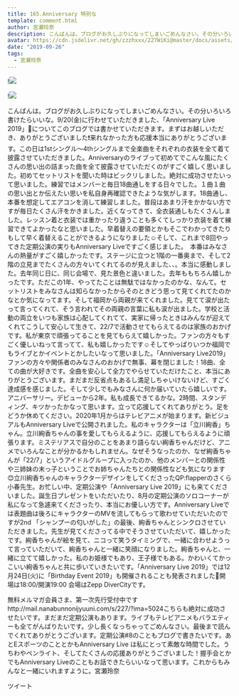 ```yaml
---
title: 165.Anniversary 特別な
template: comment.html
author: 宮瀬玲奈
description: こんばんは。ブログがお久しぶりになってしまいごめんなさい。その分いろいろ書けたらいいな。9/20(金)に行わせていただきました、「Anniversary Live 2019」🎉についてこのブログでは書かせていただきます。まず...
avatar: https://cdn.jsdelivr.net/gh/zzzhxxx/227WiKi@master/docs/assets/photo/avatar/reina.jpg
date: "2019-09-26"
tags:
  - 宮瀬玲奈
---
```


!![](https://cdn.jsdelivr.net/gh/227WiKi/227WiKi-image@master/blog-image/reina-2019-09-26_1.jpg)

!![](https://cdn.jsdelivr.net/gh/227WiKi/227WiKi-image@master/blog-image/reina-2019-09-26_2.jpg)


こんばんは。ブログがお久しぶりになってしまいごめんなさい。その分いろいろ書けたらいいな。9/20(金)に行わせていただきました、「Anniversary Live 2019」🎉についてこのブログでは書かせていただきます。まずはお越しいただき、ありがとうございました❗️来れなかった方も応援本当にありがとうございます。この日は1stシングル〜4thシングルまで全楽曲をそれぞれの衣装を全て着て披露させていただきました。Anniversaryのライブって初めてでこんな風にたくさんの思い出の詰まった曲を全て披露させていただくのがすごく嬉しく思いました。初めてセットリストを聞いた時はビックリしました。絶対に成功させたいって思いました。練習ではメンバーと毎日18曲通しをする日々でした。１曲１曲の思い出とか伝えたい思いを私自身再確認できたような気がします。18曲通し、本番を想定してエアコンを消して練習しました。普段はあまり汗をかかない方ですが毎日たくさん汗をかきました。近くなってきて、全衣装通しもたくさんしました。レッスン着と衣装では重かったり違うことも多くてしっかり衣装を着て練習できてよかったなと思いました。早着替えの要領とかもそこでわかってきたりもして早く着替えることができるようになりました☺️そして、これまで8回やってきた定期公演の実りもAnniversary Liveですごく感じました。　本番はみなさんの熱量がすごく嬉しかったです。ステージに立つと1階の一番奥まで、そして2階の立見までたくさんの方々いてくれてるのが見えました、、。本当に感動しました。去年同じ日に、同じ会場で、見た景色と違いました。去年ももちろん嬉しかったです。ただこの1年、やってたことは無駄ではなかったのかな、なんて。セットリストをみなさんは知らなかったからそのときどう思って見てくれてたのかなとか気になってます。そして福岡から両親が来てくれました。見てて涙が出たって言ってくれて、そう言われてその両親の言葉に私も涙が出ました。学校と活動の両立をいつも家族は心配してくれてて、実家に帰ったときはみんなが迎えてくれてこうして安心して生きて、22/7で活動させてもらえてるのは家族のおかげです。私が東京で頑張ってることを見てもらえて嬉しかった。ファンの方々もすごく優しいねって言ってて、私も嬉しかったです☺️そしてやっぱりいつか福岡でもライブとかイベントとかしたいなって思いました。「Anniversary Live2019」ファンの方々や関係者のみなさんのおかげで無事、幕を閉じました！18曲、全ての曲が大好きです。全曲を安心して全力でやらせていただけたこと、本当にありがとうございます。まだまだ反省点もあるし満足しちゃいけないけど、すごく達成感を感じました。そして少しでもみなさんに何か届いていたら嬉しいです。アニバーサリー。デビューから2年。私も成長できてるかな。2時間、スタンディング、キツかったかなって思います。立って応援してくれてありがとう。足をどうか休めてください。2020年1月からはテレビアニメが始まります。新ビジュアルもAnniversary Liveで公開されました。私のキャラクターは「立川絢香」ちゃん。立川絢香ちゃんの事を愛してもらえるように、応援してもらえるように頑張ります。ミステリアスで自分のことをあまり語らない絢香ちゃんだけど、アニメでいろんなことが分かるかもしれません。なぜそうなったのか、なぜ絢香ちゃんが「22/7」というアイドルグループに入ったのか、他のメンバーとの関係性や三姉妹の末っ子ということでお姉ちゃんたちとの関係性なども気になります😊立川絢香ちゃんのキャラクターデザインをしてくださったQP:flapperのさくら小春先生。お忙しい中、定期公演や「Anniversary Live 2019」にも来てくださいました。誕生日プレゼントをいただいたり、8月の定期公演のソロコーナーが私になって急遽来てくださったり、本当にお優しい方です。Anniversary Liveでは表題曲は後ろにキャラクターのMVを流してもらって歌わせていただいたのですが2nd 「シャンプーの匂いがした」の最後、絢香ちゃんとシンクロさせていただきました。先生が見てくださってる中でそうさせていただいて、嬉しかったです。絢香ちゃんが絵を見て、ニコって笑うタイミングで、一緒に合わせようって言っていただいて、絢香ちゃんと一緒に笑顔になりました。絢香ちゃんと、一緒に立てて嬉しかった。私のお姫様でもあり、王子様でもある。かわいくてかっこいい絢香ちゃんと共に歩いていきたいです。「Anniversary Live 2019」では12月24日(火)に「Birthday Event 2019」も開催されることも発表されました🎉開場は18:00/開演19:00
会場はZepp DiverCityです。


無料メルマガ会員さま、第一次先行受付中ですhttp://mail.nanabunnonijyuuni.com/s/227/?ima=5024こちらも絶対に成功させたいです。まだまだ定期公演もあります。ライブもテレビアニメもバラエティーも全てがんばりたいです。少し長くなっちゃってごめんなさい。最後まで読んでくれてありがとうございます。定期公演#8のこともブログで書きたいです。あとEスポーツのこととかもAnniversary Live は私にとって素敵な時間でした。うちわやペンライト、そしてたくさんの応援ありがとうございました！握手会とかでもAnniversary Liveのこともお話できたらいいなって思います。これからもみんなと一緒にいれますように。宮瀬玲奈


ツイート



